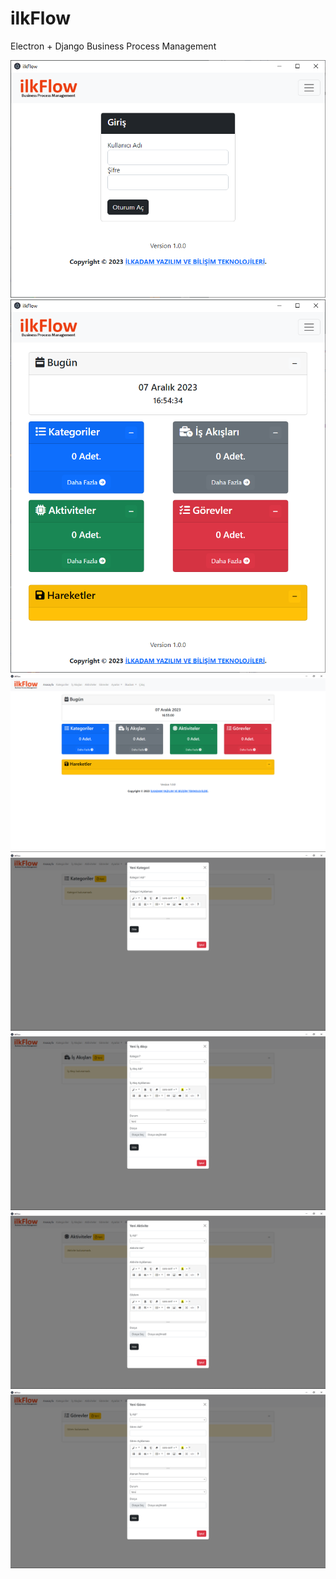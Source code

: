 # ilkFlow
Electron + Django Business Process Management

![](/Screen/001.png)
![](/Screen/002.png)
![](/Screen/003.png)
![](/Screen/004.png)
![](/Screen/005.png)
![](/Screen/006.png)
![](/Screen/007.png)
